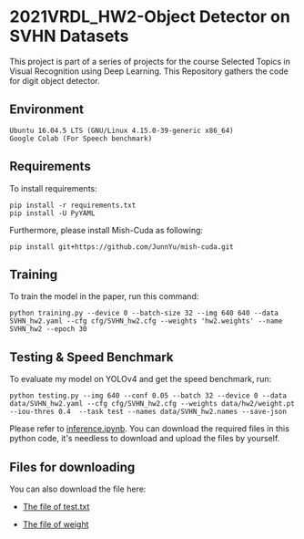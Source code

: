 # 2021VRDL_HW2-Object Detector on SVHN Datasets

This project is part of a series of projects for the course Selected Topics in Visual Recognition using Deep Learning. This Repository gathers the code for digit object detector.

## Environment
```
Ubuntu 16.04.5 LTS (GNU/Linux 4.15.0-39-generic x86_64)
Google Colab (For Speech benchmark)
```

## Requirements

To install requirements:
```
pip install -r requirements.txt
pip install -U PyYAML
```

Furthermore, please install Mish-Cuda as following:
```
pip install git+https://github.com/JunnYu/mish-cuda.git
```

## Training

To train the model in the paper, run this command:
```
python training.py --device 0 --batch-size 32 --img 640 640 --data SVHN_hw2.yaml --cfg cfg/SVHN_hw2.cfg --weights 'hw2.weights' --name SVHN_hw2 --epoch 30 
```

## Testing & Speed Benchmark

To evaluate my model on YOLOv4 and get the speed benchmark, run:
```
python testing.py --img 640 --conf 0.05 --batch 32 --device 0 --data data/SVHN_hw2.yaml --cfg cfg/SVHN_hw2.cfg --weights data/hw2/weight.pt --iou-thres 0.4  --task test --names data/SVHN_hw2.names --save-json

```

Please refer to [inference.ipynb](https://github.com/PeiHuaWu/2021VRDL_HW2/blob/main/inference.ipynb). You can download the required files in this python code, it's needless to download and upload the files by yourself.

## Files for downloading

You can also download the file here:

- [The file of test.txt](https://drive.google.com/file/d/1eZ13Fek1ioRqFsXWAbA9lh0qyKlKy8SI/view?usp=sharing)

- [The file of weight](https://drive.google.com/file/d/1dZdWxhHfwOKiUvjTGz1nA1JIVhhIULB6/view?usp=sharing)

